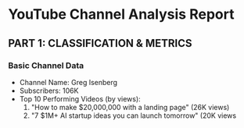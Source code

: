 # YouTube Channel Analysis Report

## PART 1: CLASSIFICATION & METRICS

### Basic Channel Data
- Channel Name: Greg Isenberg
- Subscribers: 106K
- Top 10 Performing Videos (by views):
  1. "How to make $20,000,000 with a landing page" (26K views)
  2. "7 $1M+ AI startup ideas you can launch tomorrow" (20K views
